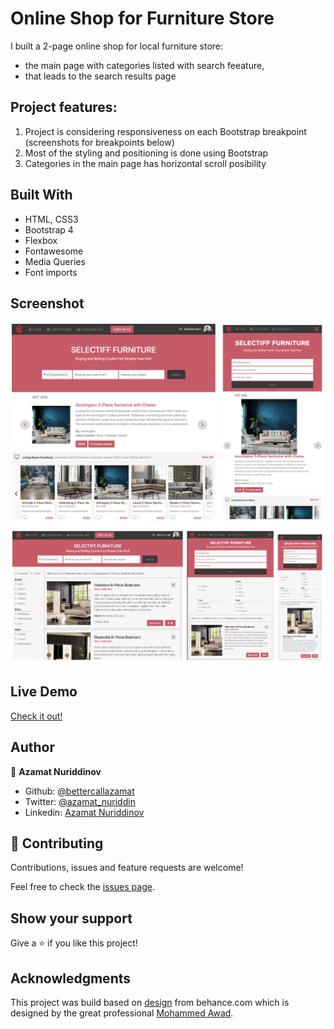 # Online Shop for Furniture Store
I built a 2-page online shop for local furniture store:
- the main page with categories listed with search feeature, 
- that leads to the search results page

## Project features:
1. Project is considering responsiveness on each Bootstrap breakpoint (screenshots for breakpoints below)
2. Most of the styling and positioning is done using Bootstrap
3. Categories in the main page has horizontal scroll posibility

## Built With

- HTML, CSS3
- Bootstrap 4
- Flexbox
- Fontawesome
- Media Queries
- Font imports

## Screenshot

![Screenshot](imgs/screenshot-main.png)
![Screenshot](imgs/screenshot-search.png)

## Live Demo

[Check it out!](https://online-shop-website.netlify.com/)

## Author

👤 **Azamat Nuriddinov**

- Github: [@bettercallazamat](https://github.com/bettercallazamat)
- Twitter: [@azamat_nuriddin](https://twitter.com/azamat_nuriddin)
- Linkedin: [Azamat Nuriddinov](https://www.linkedin.com/in/azamat-nuriddinov-57579868)

## 🤝 Contributing

Contributions, issues and feature requests are welcome!

Feel free to check the [issues page](issues/).

## Show your support

Give a ⭐️ if you like this project!

## Acknowledgments
This project was build based on [design](https://www.behance.net/gallery/24796463/ZATTIX) from behance.com which is designed by the great professional [Mohammed Awad](https://www.behance.net/M_Awad).